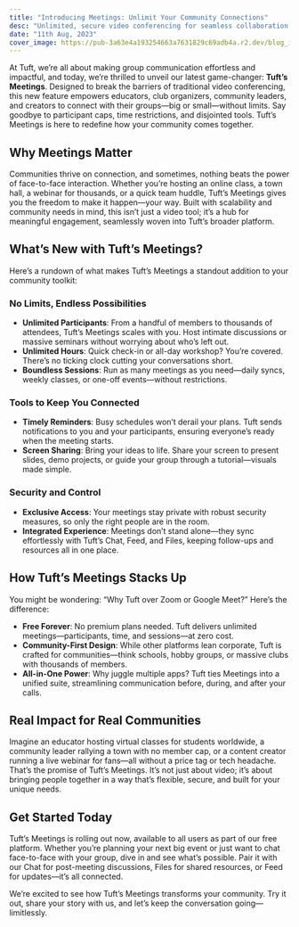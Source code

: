 ```yaml
---
title: "Introducing Meetings: Unlimit Your Community Connections"
desc: "Unlimited, secure video conferencing for seamless collaboration and engagement."
date: "11th Aug, 2023"
cover_image: https://pub-3a63e4a193254663a7631829c69adb4a.r2.dev/blog_images/introducing_meetings/introducing_meetings.png
---
```


At Tuft, we’re all about making group communication effortless and impactful, and today, we’re thrilled to unveil our latest game-changer: **Tuft’s Meetings**. Designed to break the barriers of traditional video conferencing, this new feature empowers educators, club organizers, community leaders, and creators to connect with their groups—big or small—without limits. Say goodbye to participant caps, time restrictions, and disjointed tools. Tuft’s Meetings is here to redefine how your community comes together.

## Why Meetings Matter

Communities thrive on connection, and sometimes, nothing beats the power of face-to-face interaction. Whether you’re hosting an online class, a town hall, a webinar for thousands, or a quick team huddle, Tuft’s Meetings gives you the freedom to make it happen—your way. Built with scalability and community needs in mind, this isn’t just a video tool; it’s a hub for meaningful engagement, seamlessly woven into Tuft’s broader platform.

## What’s New with Tuft’s Meetings?

Here’s a rundown of what makes Tuft’s Meetings a standout addition to your community toolkit:

### No Limits, Endless Possibilities

- **Unlimited Participants**: From a handful of members to thousands of attendees, Tuft’s Meetings scales with you. Host intimate discussions or massive seminars without worrying about who’s left out.
- **Unlimited Hours**: Quick check-in or all-day workshop? You’re covered. There’s no ticking clock cutting your conversations short.
- **Boundless Sessions**: Run as many meetings as you need—daily syncs, weekly classes, or one-off events—without restrictions.

### Tools to Keep You Connected

- **Timely Reminders**: Busy schedules won’t derail your plans. Tuft sends notifications to you and your participants, ensuring everyone’s ready when the meeting starts.
- **Screen Sharing**: Bring your ideas to life. Share your screen to present slides, demo projects, or guide your group through a tutorial—visuals made simple.

### Security and Control

- **Exclusive Access**: Your meetings stay private with robust security measures, so only the right people are in the room.
- **Integrated Experience**: Meetings don’t stand alone—they sync effortlessly with Tuft’s Chat, Feed, and Files, keeping follow-ups and resources all in one place.

## How Tuft’s Meetings Stacks Up

You might be wondering: “Why Tuft over Zoom or Google Meet?” Here’s the difference:

- **Free Forever**: No premium plans needed. Tuft delivers unlimited meetings—participants, time, and sessions—at zero cost.
- **Community-First Design**: While other platforms lean corporate, Tuft is crafted for communities—think schools, hobby groups, or massive clubs with thousands of members.
- **All-in-One Power**: Why juggle multiple apps? Tuft ties Meetings into a unified suite, streamlining communication before, during, and after your calls.

## Real Impact for Real Communities

Imagine an educator hosting virtual classes for students worldwide, a community leader rallying a town with no member cap, or a content creator running a live webinar for fans—all without a price tag or tech headache. That’s the promise of Tuft’s Meetings. It’s not just about video; it’s about bringing people together in a way that’s flexible, secure, and built for your unique needs.

## Get Started Today

Tuft’s Meetings is rolling out now, available to all users as part of our free platform. Whether you’re planning your next big event or just want to chat face-to-face with your group, dive in and see what’s possible. Pair it with our Chat for post-meeting discussions, Files for shared resources, or Feed for updates—it’s all connected.

We’re excited to see how Tuft’s Meetings transforms your community. Try it out, share your story with us, and let’s keep the conversation going—limitlessly.
